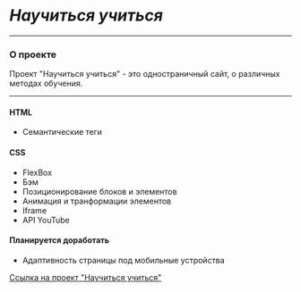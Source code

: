 # *Научиться учиться*
---

### О проекте

Проект "Научиться учиться" - это одностраничный сайт, о различных методах обучения.
___


#### HTML

* Семантические теги

#### CSS

* FlexBox
* Бэм
* Позиционирование блоков и элементов
* Анимация и транформации элементов
* Iframe
* API YouTube

#### Планируется доработать

* Адаптивность страницы под мобильные устройства



[Ссылка на проект "Научиться учиться"](https://bambyary.github.io/how-to-learn/)



